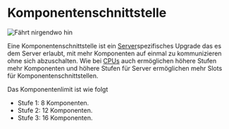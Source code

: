 # Komponentenschnittstelle

![Fährt nirgendwo hin](oredict:opencomputers:componentBus1)

Eine Komponentenschnittstelle ist ein [Server](server1.md)spezifisches Upgrade das es dem Server erlaubt, mit mehr Komponenten auf einmal zu kommunizieren ohne sich abzuschalten. Wie bei [CPUs](cpu1.md) auch ermöglichen höhere Stufen mehr Komponenten und höhere Stufen für Server ermöglichen mehr Slots für Komponentenschnittstellen.

Das Komponentenlimit ist wie folgt
- Stufe 1: 8 Komponenten.
- Stufe 2: 12 Komponenten.
- Stufe 3: 16 Komponenten. 
